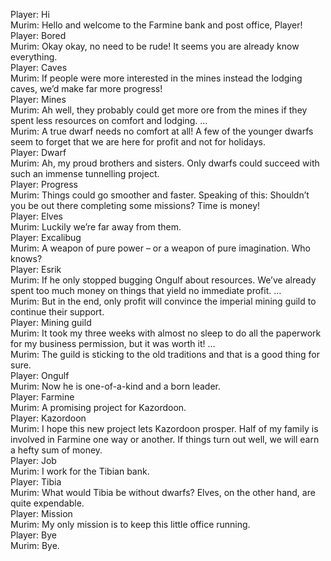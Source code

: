 Player: Hi  
Murim: Hello and welcome to the Farmine bank and post office, Player!  
Player: Bored  
Murim: Okay okay, no need to be rude! It seems you are already know everything.  
Player: Caves  
Murim: If people were more interested in the mines instead the lodging caves, we’d make far more progress!  
Player: Mines  
Murim: Ah well, they probably could get more ore from the mines if they spent less resources on comfort and lodging. …  
Murim: A true dwarf needs no comfort at all! A few of the younger dwarfs seem to forget that we are here for profit and not for holidays.  
Player: Dwarf  
Murim: Ah, my proud brothers and sisters. Only dwarfs could succeed with such an immense tunnelling project.  
Player: Progress  
Murim: Things could go smoother and faster. Speaking of this: Shouldn’t you be out there completing some missions? Time is money!  
Player: Elves  
Murim: Luckily we’re far away from them.  
Player: Excalibug  
Murim: A weapon of pure power – or a weapon of pure imagination. Who knows?  
Player: Esrik  
Murim: If he only stopped bugging Ongulf about resources. We’ve already spent too much money on things that yield no immediate profit. …  
Murim: But in the end, only profit will convince the imperial mining guild to continue their support.  
Player: Mining guild  
Murim: It took my three weeks with almost no sleep to do all the paperwork for my business permission, but it was worth it! …  
Murim: The guild is sticking to the old traditions and that is a good thing for sure.  
Player: Ongulf  
Murim: Now he is one-of-a-kind and a born leader.  
Player: Farmine  
Murim: A promising project for Kazordoon.  
Player: Kazordoon  
Murim: I hope this new project lets Kazordoon prosper. Half of my family is involved in Farmine one way or another. If things turn out well, we will earn a hefty sum of money.  
Player: Job  
Murim: I work for the Tibian bank.  
Player: Tibia  
Murim: What would Tibia be without dwarfs? Elves, on the other hand, are quite expendable.  
Player: Mission  
Murim: My only mission is to keep this little office running.  
Player: Bye  
Murim: Bye.  
